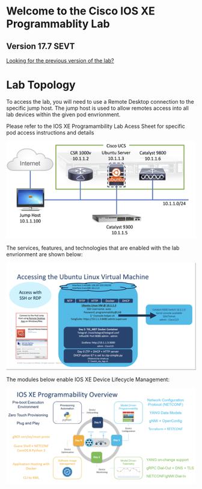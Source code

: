 # Welcome to the Cisco IOS XE Programmablity Lab

## Version 17.7 SEVT

[Looking for the previous version of the lab?](https://github.com/jeremycohoe/cisco-ios-xe-programmability-lab)

# Lab Topology
To access the lab, you will need to use a Remote Desktop connection to the specific jump host. The jump host is used to allow remotes access into all lab devices within the given pod envrionment.

Please refer to the IOS XE Programambility Lab Acess Sheet for specific pod access instructions and details

![](./imgs/lab_topology.png)

The services, features, and technologies that are enabled with the lab envrionment are shown below:

![](./imgs/pod_details.png)

The modules below enable IOS XE Device Lifecycle Management:

![](./imgs/device_lifecycle.png)
